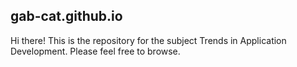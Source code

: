 ## gab-cat.github.io
Hi there! This is the repository for the subject Trends in Application Development. Please feel free to browse.
